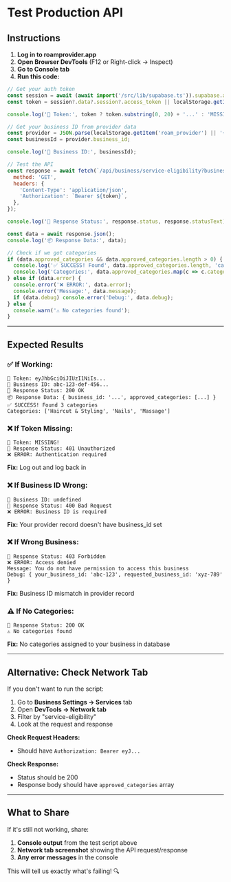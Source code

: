 # Test Production API

## Instructions

1. **Log in to roamprovider.app**
2. **Open Browser DevTools** (F12 or Right-click → Inspect)
3. **Go to Console tab**
4. **Run this code:**

```javascript
// Get your auth token
const session = await (await import('/src/lib/supabase.ts')).supabase.auth.getSession();
const token = session?.data?.session?.access_token || localStorage.getItem('roam_access_token');

console.log('🔑 Token:', token ? token.substring(0, 20) + '...' : 'MISSING!');

// Get your business ID from provider data
const provider = JSON.parse(localStorage.getItem('roam_provider') || '{}');
const businessId = provider.business_id;

console.log('🏢 Business ID:', businessId);

// Test the API
const response = await fetch(`/api/business/service-eligibility?business_id=${businessId}`, {
  method: 'GET',
  headers: {
    'Content-Type': 'application/json',
    'Authorization': `Bearer ${token}`,
  },
});

console.log('📡 Response Status:', response.status, response.statusText);

const data = await response.json();
console.log('📦 Response Data:', data);

// Check if we got categories
if (data.approved_categories && data.approved_categories.length > 0) {
  console.log('✅ SUCCESS! Found', data.approved_categories.length, 'categories');
  console.log('Categories:', data.approved_categories.map(c => c.category_name));
} else if (data.error) {
  console.error('❌ ERROR:', data.error);
  console.error('Message:', data.message);
  if (data.debug) console.error('Debug:', data.debug);
} else {
  console.warn('⚠️ No categories found');
}
```

---

## Expected Results

### ✅ **If Working:**
```
🔑 Token: eyJhbGciOiJIUzI1NiIs...
🏢 Business ID: abc-123-def-456...
📡 Response Status: 200 OK
📦 Response Data: { business_id: '...', approved_categories: [...] }
✅ SUCCESS! Found 3 categories
Categories: ['Haircut & Styling', 'Nails', 'Massage']
```

### ❌ **If Token Missing:**
```
🔑 Token: MISSING!
📡 Response Status: 401 Unauthorized
❌ ERROR: Authentication required
```

**Fix:** Log out and log back in

### ❌ **If Business ID Wrong:**
```
🏢 Business ID: undefined
📡 Response Status: 400 Bad Request
❌ ERROR: Business ID is required
```

**Fix:** Your provider record doesn't have business_id set

### ❌ **If Wrong Business:**
```
📡 Response Status: 403 Forbidden
❌ ERROR: Access denied
Message: You do not have permission to access this business
Debug: { your_business_id: 'abc-123', requested_business_id: 'xyz-789' }
```

**Fix:** Business ID mismatch in provider record

### ⚠️ **If No Categories:**
```
📡 Response Status: 200 OK
⚠️ No categories found
```

**Fix:** No categories assigned to your business in database

---

## Alternative: Check Network Tab

If you don't want to run the script:

1. Go to **Business Settings → Services** tab
2. Open **DevTools → Network tab**
3. Filter by "service-eligibility"
4. Look at the request and response

**Check Request Headers:**
- Should have `Authorization: Bearer eyJ...`

**Check Response:**
- Status should be 200
- Response body should have `approved_categories` array

---

## What to Share

If it's still not working, share:

1. **Console output** from the test script above
2. **Network tab screenshot** showing the API request/response
3. **Any error messages** in the console

This will tell us exactly what's failing! 🔍
